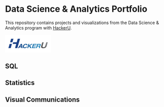# Data Science & Analytics Portfolio

This repository contains projects and visualizations from the Data Science & Analytics program with [HackerU](https://hackerusa.com/).

<img src="https://github.com/wiazur/data-analytics-portfolio/blob/main/hackeru-logo.png" width="150"/>


## SQL


## Statistics


## Visual Communications
